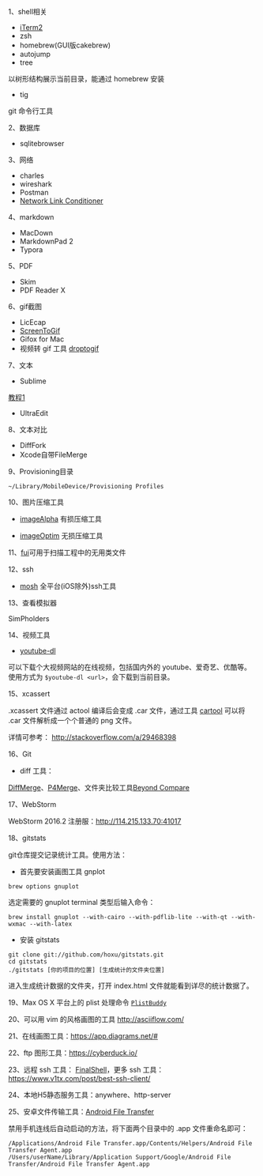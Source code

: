 1、shell相关
* [iTerm2](https://www.iterm2.com/features.html)
* zsh
* homebrew(GUI版cakebrew)
* autojump
* tree 

以树形结构展示当前目录，能通过 homebrew 安装

* tig

git 命令行工具

2、数据库
* sqlitebrowser

3、网络
* charles
* wireshark
* Postman
* [Network Link Conditioner](https://developer.apple.com/download/more/?q=Hardware%20IO%20Tools)

4、markdown
* MacDown
* MarkdownPad 2
* Typora

5、PDF
* Skim
* PDF Reader X

6、gif截图
* LicEcap
* [ScreenToGif](http://screentogif.codeplex.com/)
* Gifox for Mac
* 视频转 gif 工具 [droptogif](https://github.com/mortenjust/droptogif)

7、文本
* Sublime

[教程1](http://blog.saymagic.cn/2015/06/20/write-blog-by-sublime.html)

* UltraEdit

8、文本对比
* DiffFork
* Xcode自带FileMerge

9、Provisioning目录
```
~/Library/MobileDevice/Provisioning Profiles
```

10、图片压缩工具

* [imageAlpha](https://pngmini.com/) 有损压缩工具

* [imageOptim](https://imageoptim.com/) 无损压缩工具

11、[fui](https://github.com/dblock/fui)可用于扫描工程中的无用类文件

12、ssh
* [mosh](https://mosh.mit.edu/) 全平台(iOS除外)ssh工具

13、查看模拟器

SimPholders

14、视频工具
 * [youtube-dl](https://github.com/rg3/youtube-dl)
 
可以下载个大视频网站的在线视频，包括国内外的 youtube、爱奇艺、优酷等。使用方式为 `$youtube-dl <url>`，会下载到当前目录。 
 
15、xcassert

.xcassert 文件通过 actool 编译后会变成 .car 文件，通过工具 [cartool](https://github.com/steventroughtonsmith/cartool) 可以将 .car 文件解析成一个个普通的 png 文件。

详情可参考： http://stackoverflow.com/a/29468398

16、Git

* diff 工具：

[DiffMerge](http://www.sourcegear.com/diffmerge/downloaded.php)、[P4Merge](https://www.perforce.com/product/components/perforce-visual-merge-and-diff-tools)、文件夹比较工具[Beyond Compare](http://www.scootersoftware.com/download.php)

17、WebStorm

WebStorm 2016.2 注册服：http://114.215.133.70:41017

18、gitstats

git仓库提交记录统计工具。使用方法：

* 首先要安装画图工具 gnplot

```
brew options gnuplot
```

选定需要的 gnuplot terminal 类型后输入命令：

```
brew install gnuplot --with-cairo --with-pdflib-lite --with-qt --with-wxmac --with-latex
```

* 安装 gitstats
```
git clone git://github.com/hoxu/gitstats.git
cd gitstats
./gitstats [你的项目的位置] [生成统计的文件夹位置]
```

进入生成统计数据的文件夹，打开 index.html 文件就能看到详尽的统计数据了。


19、Max OS X 平台上的 plist 处理命令 [`PlistBuddy`](https://www.jianshu.com/p/237b9628aeb3)


20、可以用 vim 的风格画图的工具 http://asciiflow.com/


21、在线画图工具：https://app.diagrams.net/#

22、ftp 图形工具：https://cyberduck.io/

23、远程 ssh 工具： [FinalShell](https://www.hostbuf.com/)，更多 ssh 工具：https://www.v1tx.com/post/best-ssh-client/

24、本地H5静态服务工具：anywhere、http-server

25、安卓文件传输工具：[Android File Transfer](https://www.android.com/filetransfer/)

禁用手机连线后自动启动的方法，将下面两个目录中的 .app 文件重命名即可：
```
/Applications/Android File Transfer.app/Contents/Helpers/Android File Transfer Agent.app
/Users/userName/Library/Application Support/Google/Android File Transfer/Android File Transfer Agent.app
```

